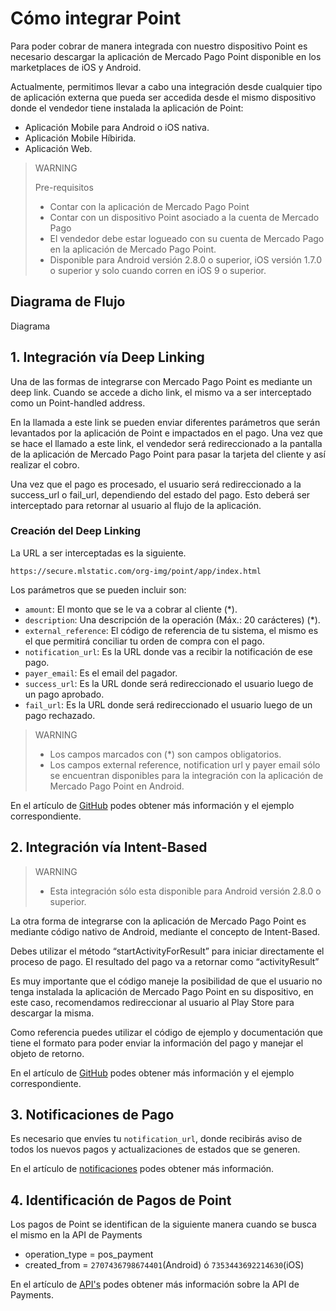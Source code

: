 # Cómo integrar Point
Para poder cobrar de manera integrada con nuestro dispositivo Point es necesario descargar la aplicación de Mercado Pago Point disponible en los marketplaces de iOS y Android.

Actualmente, permitimos llevar a cabo una integración desde cualquier tipo de aplicación externa que pueda ser accedida desde el mismo dispositivo donde el vendedor tiene instalada la aplicación de Point: 

- Aplicación Mobile para Android o iOS nativa.
- Aplicación Mobile Híbirida.
- Aplicación Web.

> WARNING
> 
> Pre-requisitos
> 
> * Contar con la aplicación de Mercado Pago Point
> * Contar con un dispositivo Point asociado a la cuenta de Mercado 
> Pago
> * El vendedor debe estar logueado con su cuenta de Mercado Pago en la aplicación de Mercado Pago Point.
> * Disponible para Android versión 2.8.0 o superior, iOS versión 1.7.0 o superior y solo cuando corren en iOS 9 o superior.

## Diagrama de Flujo
Diagrama



## 1. Integración vía Deep Linking

Una de las formas de integrarse con Mercado Pago Point es mediante un deep link. Cuando se accede a dicho link, el mismo va a ser interceptado como un Point-handled address.
En la llamada a este link se pueden enviar diferentes parámetros que serán levantados por la aplicación de Point e impactados en el pago. Una vez que se hace el llamado a este link, el vendedor será redireccionado a la pantalla de la aplicación de Mercado Pago Point para pasar la tarjeta del cliente y así realizar el cobro.Una vez que el pago es procesado, el usuario será redireccionado a la success_url o fail_url, dependiendo del estado del pago. Esto deberá ser interceptado para retornar al usuario al flujo de la aplicación. 


### Creación del Deep Linking

La URL a ser interceptadas es la siguiente.


```https://secure.mlstatic.com/org-img/point/app/index.html```

Los parámetros que se pueden incluir son:

* `amount`: El monto que se le va a cobrar al cliente (*).
* `description`: Una descripción de la operación (Máx.: 20 carácteres) (*).
* `external_reference`: El código de referencia de tu sistema, el mismo es el que permitirá conciliar tu orden de compra con el pago.
* `notification_url`: Es la URL donde vas a recibir la notificación de ese pago.
* `payer_email`: Es el email del pagador.
* `success_url`: Es la URL donde será redireccionado el usuario luego de un pago aprobado.
* `fail_url`: Es la URL donde será redireccionado el usuario luego de un pago rechazado.

> WARNING
> 
> * Los campos marcados con (*) son campos obligatorios.
> * Los campos external reference, notification url y payer email sólo se encuentran disponibles para la integración con la aplicación de Mercado Pago Point en Android.

En el artículo de [GitHub](https://github.com/sebad78/android-integration#deep-linking) podes obtener más información y el ejemplo correspondiente.

## 2. Integración vía Intent-Based
> WARNING
> 
> * Esta integración sólo esta disponible para Android versión 2.8.0 o superior.

La otra forma de integrarse con la aplicación de Mercado Pago Point es mediante código nativo de Android, mediante el concepto de Intent-Based.

Debes utilizar el método “startActivityForResult” para iniciar directamente el proceso de pago. El resultado del pago va a retornar como “activityResult”Es muy importante que el código maneje la posibilidad de que el usuario no tenga instalada la aplicación de Mercado Pago Point en su dispositivo, en este caso, recomendamos redireccionar al usuario al Play Store para descargar la misma.
Como referencia puedes utilizar el código de ejemplo y documentación que tiene el formato para poder enviar la información del pago y manejar el objeto de retorno.

En el artículo de [GitHub](https://github.com/sebad78/android-integration#intent) podes obtener más información y el ejemplo correspondiente.


## 3. Notificaciones de Pago

Es necesario que envíes tu `notification_url`, donde recibirás aviso de todos los nuevos pagos y actualizaciones de estados que se generen.

En el artículo de [notificaciones](../../notifications/ipn.es.md) podes obtener más información.

## 4. Identificación de Pagos de Point

Los pagos de Point se identifican de la siguiente manera cuando se busca el mismo en la API de Payments


- operation_type = pos\_payment
- created_from = `2707436798674401`(Android) ó `7353443692214630`(iOS)

En el artículo de [API's](../../notifications/ipn.es.md) podes obtener más información sobre la API de Payments.

